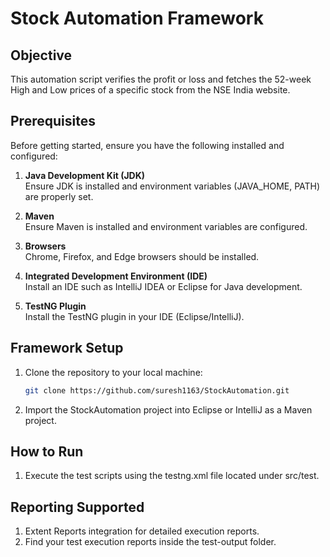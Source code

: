 # Stock Automation Framework

## Objective
This automation script verifies the profit or loss and fetches the 52-week High and Low prices of a specific stock from the NSE India website.

## Prerequisites
Before getting started, ensure you have the following installed and configured:
1. **Java Development Kit (JDK)**  
   Ensure JDK is installed and environment variables (JAVA_HOME, PATH) are properly set.

2. **Maven**  
   Ensure Maven is installed and environment variables are configured.

3. **Browsers**  
   Chrome, Firefox, and Edge browsers should be installed.

4. **Integrated Development Environment (IDE)**  
   Install an IDE such as IntelliJ IDEA or Eclipse for Java development.

5. **TestNG Plugin**  
   Install the TestNG plugin in your IDE (Eclipse/IntelliJ).

## Framework Setup
1. Clone the repository to your local machine:
   
   ```bash
   git clone https://github.com/suresh1163/StockAutomation.git
3. Import the StockAutomation project into Eclipse or IntelliJ as a Maven project.

## How to Run
1. Execute the test scripts using the testng.xml file located under src/test.

## Reporting Supported
1. Extent Reports integration for detailed execution reports.
2. Find your test execution reports inside the test-output folder.




